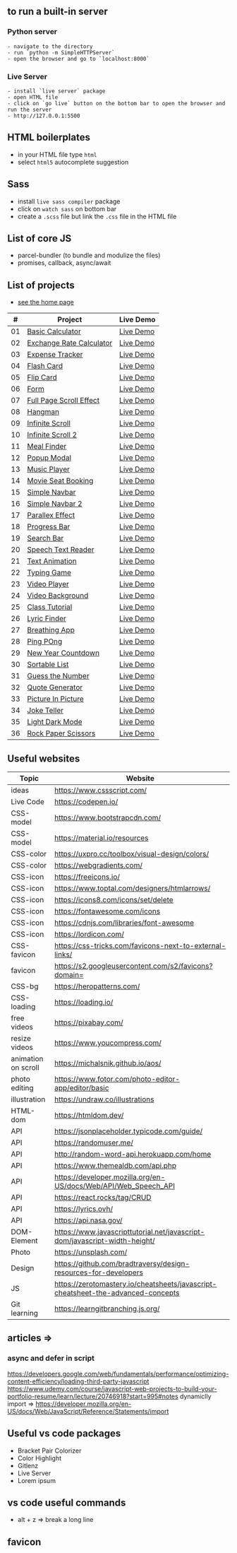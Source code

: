 ## to run a built-in server

### Python server

    - navigate to the directory
    - run `python -m SimpleHTTPServer`
    - open the browser and go to `localhost:8000`

### Live Server

    - install `live server` package
    - open HTML file
    - click on `go live` button on the bottom bar to open the browser and run the server
    - http://127.0.0.1:5500

## HTML boilerplates

- in your HTML file type `html`
- select `html5` autocomplete suggestion

## Sass

- install `live sass compiler` package
- click on `watch sass` on bottom bar
- create a `.scss` file but link the `.css` file in the HTML file

## List of core JS

- parcel-bundler (to bundle and modulize the files)
- promises, callback, async/await

## List of projects

- [see the home page](https://farhadbahrehmandhenry.github.io/project-vanilla-js/)

|  #  | Project                                                                                                                                  | Live Demo                                                                                                               |
| :-: | ---------------------------------------------------------------------------------------------------------------------------------------- | ----------------------------------------------------------------------------------------------------------------------- |
| 01  | [Basic Calculator](https://github.com/farhadbahrehmandhenry/project-vanilla-js/tree/master/projects/calculator-ok)                       | [Live Demo](https://farhadbahrehmandhenry.github.io/project-vanilla-js/projects/calculator-ok/index.html)               |
| 02  | [Exchange Rate Calculator](https://github.com/farhadbahrehmandhenry/project-vanilla-js/tree/master/projects/exchange-rate-calculator-ok) | [Live Demo](https://farhadbahrehmandhenry.github.io/project-vanilla-js/projects/exchange-rate-calculator-ok/index.html) |
| 03  | [Expense Tracker](https://github.com/farhadbahrehmandhenry/project-vanilla-js/tree/master/projects/expense-tracker-ok)                   | [Live Demo](https://farhadbahrehmandhenry.github.io/project-vanilla-js/projects/expense-tracker-ok/index.html)          |
| 04  | [Flash Card](https://github.com/farhadbahrehmandhenry/project-vanilla-js/tree/master/projects/flash-card-ok)                             | [Live Demo](https://farhadbahrehmandhenry.github.io/project-vanilla-js/projects/flash-card-ok/index.html)               |
| 05  | [Flip Card](https://github.com/farhadbahrehmandhenry/project-vanilla-js/tree/master/projects/flip-card-ok)                               | [Live Demo](https://farhadbahrehmandhenry.github.io/project-vanilla-js/projects/flip-card-ok/index.html)                |
| 06  | [Form](https://github.com/farhadbahrehmandhenry/project-vanilla-js/tree/master/projects/form-ok)                                         | [Live Demo](https://farhadbahrehmandhenry.github.io/project-vanilla-js/projects/form-ok/index.html)                     |
| 07  | [Full Page Scroll Effect](https://github.com/farhadbahrehmandhenry/project-vanilla-js/tree/master/projects/full-page-scroll-effect-ok)   | [Live Demo](https://farhadbahrehmandhenry.github.io/project-vanilla-js/projects/full-page-scroll-effect-ok/index.html)  |
| 08  | [Hangman](https://github.com/farhadbahrehmandhenry/project-vanilla-js/tree/master/projects/hangman-ok)                                   | [Live Demo](https://farhadbahrehmandhenry.github.io/project-vanilla-js/projects/hangman-ok/index.html)                  |
| 09  | [Infinite Scroll](https://github.com/farhadbahrehmandhenry/project-vanilla-js/tree/master/projects/infinite-scrolling-ok)                | [Live Demo](https://farhadbahrehmandhenry.github.io/project-vanilla-js/projects/infinite-scrolling-ok/index.html)       |
| 10  | [Infinite Scroll 2](https://github.com/farhadbahrehmandhenry/project-vanilla-js/tree/master/projects/infinite-scrolling-2-ok)            | [Live Demo](https://farhadbahrehmandhenry.github.io/project-vanilla-js/projects/infinite-scrolling-2-ok/index.html)     |
| 11  | [Meal Finder](https://github.com/farhadbahrehmandhenry/project-vanilla-js/tree/master/projects/meal-finder-ok)                           | [Live Demo](https://farhadbahrehmandhenry.github.io/project-vanilla-js/projects/meal-finder-ok/index.html)              |
| 12  | [Popup Modal](https://github.com/farhadbahrehmandhenry/project-vanilla-js/tree/master/projects/modal-ok)                                 | [Live Demo](https://farhadbahrehmandhenry.github.io/project-vanilla-js/projects/modal-ok/index.html)                    |
| 13  | [Music Player](https://github.com/farhadbahrehmandhenry/project-vanilla-js/tree/master/projects/music-player-ok)                         | [Live Demo](https://farhadbahrehmandhenry.github.io/project-vanilla-js/projects/music-player-ok/index.html)             |
| 14  | [Movie Seat Booking](https://github.com/farhadbahrehmandhenry/project-vanilla-js/tree/master/projects/movie-seat-booking-app-ok)         | [Live Demo](https://farhadbahrehmandhenry.github.io/project-vanilla-js/projects/movie-seat-booking-app-ok/index.html)   |
| 15  | [Simple Navbar](https://github.com/farhadbahrehmandhenry/project-vanilla-js/tree/master/projects/navbar-ok)                              | [Live Demo](https://farhadbahrehmandhenry.github.io/project-vanilla-js/projects/navbar-ok/index.html)                   |
| 16  | [Simple Navbar 2](https://github.com/farhadbahrehmandhenry/project-vanilla-js/tree/master/projects/navbar-2-ok)                          | [Live Demo](https://farhadbahrehmandhenry.github.io/project-vanilla-js/projects/navbar-2-ok/index.html)                 |
| 17  | [Parallex Effect](https://github.com/farhadbahrehmandhenry/project-vanilla-js/tree/master/projects/parallex-effect-ok)                   | [Live Demo](https://farhadbahrehmandhenry.github.io/project-vanilla-js/projects/parallex-effect-ok/index.html)          |
| 18  | [Progress Bar](https://github.com/farhadbahrehmandhenry/project-vanilla-js/tree/master/projects/progress-bar-ok)                         | [Live Demo](https://farhadbahrehmandhenry.github.io/project-vanilla-js/projects/progress-bar-ok/index.html)             |
| 19  | [Search Bar](https://github.com/farhadbahrehmandhenry/project-vanilla-js/tree/master/projects/search-bar-ok)                             | [Live Demo](https://farhadbahrehmandhenry.github.io/project-vanilla-js/projects/search-bar-ok/index.html)               |
| 20  | [Speech Text Reader](https://github.com/farhadbahrehmandhenry/project-vanilla-js/tree/master/projects/speech-text-reader-ok)             | [Live Demo](https://farhadbahrehmandhenry.github.io/project-vanilla-js/projects/speech-text-reader-ok/index.html)       |
| 21  | [Text Animation](https://github.com/farhadbahrehmandhenry/project-vanilla-js/tree/master/projects/text-animation-ok)                     | [Live Demo](https://farhadbahrehmandhenry.github.io/project-vanilla-js/projects/text-animation-ok/index.html)           |
| 22  | [Typing Game](https://github.com/farhadbahrehmandhenry/project-vanilla-js/tree/master/projects/typing-game-ok)                           | [Live Demo](https://farhadbahrehmandhenry.github.io/project-vanilla-js/projects/typing-game-ok/index.html)              |
| 23  | [Video Player](https://github.com/farhadbahrehmandhenry/project-vanilla-js/tree/master/projects/video-player-ok)                         | [Live Demo](https://farhadbahrehmandhenry.github.io/project-vanilla-js/projects/video-player-ok/index.html)             |
| 24  | [Video Background](https://github.com/farhadbahrehmandhenry/project-vanilla-js/tree/master/projects/video-background-ok)                 | [Live Demo](https://farhadbahrehmandhenry.github.io/project-vanilla-js/projects/video-background-ok/index.html)         |
| 25  | [Class Tutorial](https://github.com/farhadbahrehmandhenry/project-vanilla-js/tree/master/configs/class-ok)                               | [Live Demo](https://farhadbahrehmandhenry.github.io/project-vanilla-js/configs/class-ok/index.html)                     |
| 26  | [Lyric Finder](https://github.com/farhadbahrehmandhenry/project-vanilla-js/tree/master/projects/lyric-finder-ok)                         | [Live Demo](https://farhadbahrehmandhenry.github.io/project-vanilla-js/projects/lyric-finder-ok/index.html)             |
| 27  | [Breathing App](https://github.com/farhadbahrehmandhenry/project-vanilla-js/tree/master/projects/breathe-ok)                             | [Live Demo](https://farhadbahrehmandhenry.github.io/project-vanilla-js/projects/breathe-ok/index.html)                  |
| 28  | [Ping POng](https://github.com/farhadbahrehmandhenry/project-vanilla-js/tree/master/projects/ping-pong-ok)                               | [Live Demo](https://farhadbahrehmandhenry.github.io/project-vanilla-js/projects/ping-pong-ok/index.html)                |
| 29  | [New Year Countdown](https://github.com/farhadbahrehmandhenry/project-vanilla-js/tree/master/projects/new-year-ok)                       | [Live Demo](https://farhadbahrehmandhenry.github.io/project-vanilla-js/projects/new-year-ok/index.html)                 |
| 30  | [Sortable List](https://github.com/farhadbahrehmandhenry/project-vanilla-js/tree/master/projects/sortable-list-ok)                       | [Live Demo](https://farhadbahrehmandhenry.github.io/project-vanilla-js/projects/sortable-list-ok/index.html)            |
| 31  | [Guess the Number](https://github.com/farhadbahrehmandhenry/project-vanilla-js/tree/master/projects/guess-the-number-ok)                 | [Live Demo](https://farhadbahrehmandhenry.github.io/project-vanilla-js/projects/guess-the-number-ok/index.html)         |
| 32  | [Quote Generator](https://github.com/farhadbahrehmandhenry/project-vanilla-js/tree/master/projects/qoute-generator-ok)                   | [Live Demo](https://farhadbahrehmandhenry.github.io/project-vanilla-js/projects/qoute-generator-ok/index.html)          |
| 33  | [Picture In Picture](https://github.com/farhadbahrehmandhenry/project-vanilla-js/tree/master/projects/picture-in-picture-ok)             | [Live Demo](https://farhadbahrehmandhenry.github.io/project-vanilla-js/projects/picture-in-picture-ok/index.html)       |
| 34  | [Joke Teller](https://github.com/farhadbahrehmandhenry/project-vanilla-js/tree/master/projects/joke-teller-ok)                           | [Live Demo](https://farhadbahrehmandhenry.github.io/project-vanilla-js/projects/joke-teller-ok/index.html)              |
| 35  | [Light Dark Mode](https://github.com/farhadbahrehmandhenry/project-vanilla-js/tree/master/projects/light-dark-mode-ok)                   | [Live Demo](https://farhadbahrehmandhenry.github.io/project-vanilla-js/projects/light-dark-mode-ok/index.html)          |
| 36  | [Rock Paper Scissors](https://github.com/farhadbahrehmandhenry/project-vanilla-js/tree/master/projects/rock-paper-scissors-ok)           | [Live Demo](https://farhadbahrehmandhenry.github.io/project-vanilla-js/projects/rock-paper-scissors-ok/index.html)      |

## Useful websites

| Topic               | Website                                                                          |
| ------------------- | -------------------------------------------------------------------------------- |
| ideas               | https://www.cssscript.com/                                                       |
| Live Code           | https://codepen.io/                                                              |
| CSS-model           | https://www.bootstrapcdn.com/                                                    |
| CSS-model           | https://material.io/resources                                                    |
| CSS-color           | https://uxpro.cc/toolbox/visual-design/colors/                                   |
| CSS-color           | https://webgradients.com/                                                        |
| CSS-icon            | https://freeicons.io/                                                            |
| CSS-icon            | https://www.toptal.com/designers/htmlarrows/                                     |
| CSS-icon            | https://icons8.com/icons/set/delete                                              |
| CSS-icon            | https://fontawesome.com/icons                                                    |
| CSS-icon            | https://cdnjs.com/libraries/font-awesome                                         |
| CSS-icon            | https://lordicon.com/                                                            |
| CSS-favicon         | https://css-tricks.com/favicons-next-to-external-links/                          |
| favicon             | https://s2.googleusercontent.com/s2/favicons?domain=<url>                        |
| CSS-bg              | https://heropatterns.com/                                                        |
| CSS-loading         | https://loading.io/                                                              |
| free videos         | https://pixabay.com/                                                             |
| resize videos       | https://www.youcompress.com/                                                     |
| animation on scroll | https://michalsnik.github.io/aos/                                                |
| photo editing       | https://www.fotor.com/photo-editor-app/editor/basic                              |
| illustration        | https://undraw.co/illustrations                                                  |
| HTML-dom            | https://htmldom.dev/                                                             |
| API                 | https://jsonplaceholder.typicode.com/guide/                                      |
| API                 | https://randomuser.me/                                                           |
| API                 | http://random-word-api.herokuapp.com/home                                        |
| API                 | https://www.themealdb.com/api.php                                                |
| API                 | https://developer.mozilla.org/en-US/docs/Web/API/Web_Speech_API                  |
| API                 | https://react.rocks/tag/CRUD                                                     |
| API                 | https://lyrics.ovh/                                                              |
| API                 | https://api.nasa.gov/                                                            |
| DOM-Element         | https://www.javascripttutorial.net/javascript-dom/javascript-width-height/       |
| Photo               | https://unsplash.com/                                                            |
| Design              | https://github.com/bradtraversy/design-resources-for-developers                  |
| JS                  | https://zerotomastery.io/cheatsheets/javascript-cheatsheet-the-advanced-concepts |
| Git learning        | https://learngitbranching.js.org/                                                |

## articles =>

### async and defer in script

https://developers.google.com/web/fundamentals/performance/optimizing-content-efficiency/loading-third-party-javascript
https://www.udemy.com/course/javascript-web-projects-to-build-your-portfolio-resume/learn/lecture/20746918?start=995#notes
dynamiclly import => https://developer.mozilla.org/en-US/docs/Web/JavaScript/Reference/Statements/import

## Useful vs code packages

- Bracket Pair Colorizer
- Color Highlight
- Gitlenz
- Live Server
- Lorem ipsum

## vs code useful commands

- alt + z => break a long line

## favicon
